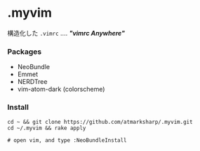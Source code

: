 # .myvim

構造化した `.vimrc` .... ***"vimrc Anywhere"***

### Packages

- NeoBundle
- Emmet
- NERDTree
- vim-atom-dark (colorscheme)

### Install

```
cd ~ && git clone https://github.com/atmarksharp/.myvim.git
cd ~/.myvim && rake apply

# open vim, and type :NeoBundleInstall
```
